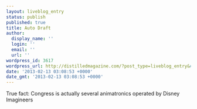 ```yaml
---
layout: liveblog_entry
status: publish
published: true
title: Auto Draft
author:
  display_name: ''
  login: ''
  email: ''
  url: ''
wordpress_id: 3617
wordpress_url: http://distilledmagazine.com/?post_type=liveblog_entry&#038;p=3617
date: '2013-02-13 03:08:53 +0000'
date_gmt: '2013-02-13 03:08:53 +0000'
---
```

<p>True fact: Congress is actually several animatronics operated by Disney Imagineers</p>

